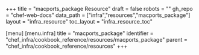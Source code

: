 +++
title = "macports_package Resource"
draft = false
robots = ""
gh_repo = "chef-web-docs"
data_path = ["infra","resources","macports_package"]
layout = "infra_resource"
toc_layout = "infra_resource_toc"

[menu]
  [menu.infra]
    title = "macports_package"
    identifier = "chef_infra/cookbook_reference/resources/macports_package"
    parent = "chef_infra/cookbook_reference/resources"
+++

<!-- The contents of this page are automatically generated from the macports_package.yaml file in the data directory. -->
<!-- To suggest a change, edit the https://github.com/chef/chef/blob/master/lib/chef/resource/macports_package.rb file
      and submit a pull request to the https://github.com/chef/chef repository. -->
